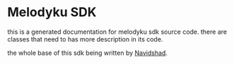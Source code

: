 # Melodyku SDK

this is a generated documentation for melodyku sdk source code.
there are classes that need to has more description in its code.

the whole base of this sdk being written by [Navidshad](navidshad72@gmail.com).
